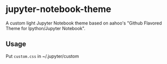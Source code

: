 # jupyter-notebook-theme

A custom light Jupyter Notebook theme based on aahoo's "Github Flavored Theme for Ipython/Jupyter Notebook".

## Usage

Put `custom.css` in ~/.jupyter/custom
